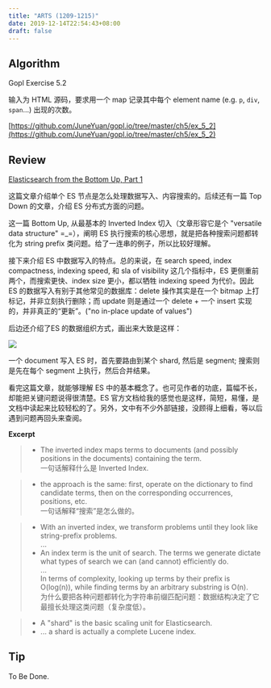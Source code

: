 ```yaml
---
title: "ARTS (1209-1215)"
date: 2019-12-14T22:54:43+08:00
draft: false
---
```


## Algorithm

Gopl Exercise 5.2

输入为 HTML 源码，要求用一个 map 记录其中每个 element name (e.g. `p`, `div`, `span`...) 出现的次数。

 [https://github.com/JuneYuan/gopl.io/tree/master/ch5/ex_5_2](https://github.com/JuneYuan/gopl.io/tree/master/ch5/ex_5_2) 

## Review

[Elasticsearch from the Bottom Up, Part 1](https://www.elastic.co/cn/blog/found-elasticsearch-from-the-bottom-up)

这篇文章介绍单个 ES 节点是怎么处理数据写入、内容搜索的。后续还有一篇 Top Down 的文章，介绍 ES 分布式方面的问题。

这一篇 Bottom Up, 从最基本的 Inverted Index 切入（文章形容它是个 "versatile data structure" =_=），阐明 ES 执行搜索的核心思想，就是把各种搜索问题都转化为 string prefix 类问题。给了一连串的例子，所以比较好理解。

接下来介绍 ES 中数据写入的特点。总的来说，在 search speed, index compactness, indexing speed, 和 sla of visibility 这几个指标中，ES 更侧重前两个，而搜索更快、index size 更小，都以牺牲 indexing speed 为代价。因此 ES 的数据写入有别于其他常见的数据库：delete 操作其实是在一个 bitmap 上打标记，并非立刻执行删除；而 update 则是通过一个 delete + 一个 insert 实现的，并非真正的“更新”。("no in-place update of values")

后边还介绍了ES 的数据组织方式，画出来大致是这样：

![](https://i.postimg.cc/0QNdFy2F/es-data-organization.png)

一个 document 写入 ES 时，首先要路由到某个 shard, 然后是 segment; 搜索则是先在每个 segment 上执行，然后合并结果。

看完这篇文章，就能够理解 ES 中的基本概念了。也可见作者的功底，篇幅不长，却能把关键问题说得很清楚。ES 官方文档给我的感觉也是这样，简短，易懂，是文档中读起来比较轻松的了。另外，文中有不少外部链接，没顾得上细看，等以后遇到问题再回头来查阅。

**Excerpt**

> + The inverted index maps terms to documents (and possibly positions in the documents) containing the term.    
一句话解释什么是 Inverted Index.

> +  the approach is the same: first, operate on the dictionary to find candidate terms, then on the corresponding occurrences, positions, etc.  
一句话解释“搜索”是怎么做的。

> + With an inverted index, we transform problems until they look like string-prefix problems.  
> ...  
> + An index term is the unit of search. The terms we generate dictate what types of search we can (and cannot) efficiently do.   
> ...  
> In terms of complexity, looking up terms by their prefix is O(log(n)), while finding terms by an arbitrary substring is O(n).    
为什么要把各种问题都转化为字符串前缀匹配问题：数据结构决定了它最擅长处理这类问题（复杂度低）。

> + A "shard" is the basic scaling unit for Elasticsearch.   
> + ... a shard is actually a complete Lucene index.  

## Tip

To Be Done.
